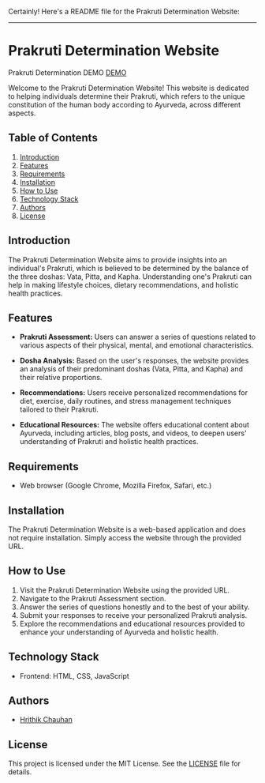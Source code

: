 Certainly! Here's a README file for the Prakruti Determination Website:

---

# Prakruti Determination Website

Prakruti Determination DEMO <a href="https://hrithik-chauhan.github.io/PrakrutiDeterminationChatbot/"> DEMO</a>

Welcome to the Prakruti Determination Website! This website is dedicated to helping individuals determine their Prakruti, which refers to the unique constitution of the human body according to Ayurveda, across different aspects.

## Table of Contents

1. [Introduction](#introduction)
2. [Features](#features)
3. [Requirements](#requirements)
4. [Installation](#installation)
5. [How to Use](#how-to-use)
6. [Technology Stack](#technology-stack)
7. [Authors](#authors)
8. [License](#license)

## Introduction

The Prakruti Determination Website aims to provide insights into an individual's Prakruti, which is believed to be determined by the balance of the three doshas: Vata, Pitta, and Kapha. Understanding one's Prakruti can help in making lifestyle choices, dietary recommendations, and holistic health practices.

## Features

- **Prakruti Assessment:** Users can answer a series of questions related to various aspects of their physical, mental, and emotional characteristics.
  
- **Dosha Analysis:** Based on the user's responses, the website provides an analysis of their predominant doshas (Vata, Pitta, and Kapha) and their relative proportions.
  
- **Recommendations:** Users receive personalized recommendations for diet, exercise, daily routines, and stress management techniques tailored to their Prakruti.

- **Educational Resources:** The website offers educational content about Ayurveda, including articles, blog posts, and videos, to deepen users' understanding of Prakruti and holistic health practices.

## Requirements

- Web browser (Google Chrome, Mozilla Firefox, Safari, etc.)

## Installation

The Prakruti Determination Website is a web-based application and does not require installation. Simply access the website through the provided URL.

## How to Use

1. Visit the Prakruti Determination Website using the provided URL.
2. Navigate to the Prakruti Assessment section.
3. Answer the series of questions honestly and to the best of your ability.
4. Submit your responses to receive your personalized Prakruti analysis.
5. Explore the recommendations and educational resources provided to enhance your understanding of Ayurveda and holistic health.

## Technology Stack

- Frontend: HTML, CSS, JavaScript


## Authors

- [Hrithik Chauhan](https://github.com/Hrithik-Chauhan)

## License

This project is licensed under the MIT License. See the [LICENSE](LICENSE) file for details.
